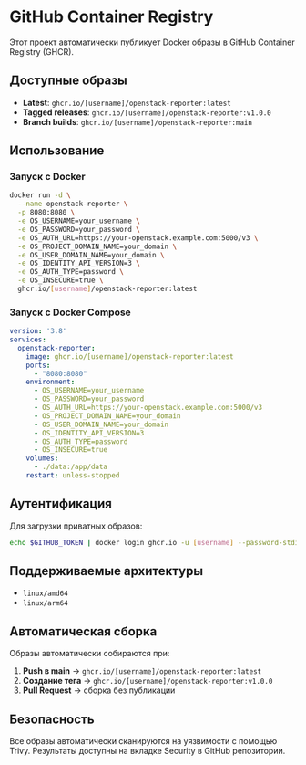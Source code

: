 # GitHub Container Registry

Этот проект автоматически публикует Docker образы в GitHub Container Registry (GHCR).

## Доступные образы

- **Latest**: `ghcr.io/[username]/openstack-reporter:latest`
- **Tagged releases**: `ghcr.io/[username]/openstack-reporter:v1.0.0`
- **Branch builds**: `ghcr.io/[username]/openstack-reporter:main`

## Использование

### Запуск с Docker

```bash
docker run -d \
  --name openstack-reporter \
  -p 8080:8080 \
  -e OS_USERNAME=your_username \
  -e OS_PASSWORD=your_password \
  -e OS_AUTH_URL=https://your-openstack.example.com:5000/v3 \
  -e OS_PROJECT_DOMAIN_NAME=your_domain \
  -e OS_USER_DOMAIN_NAME=your_domain \
  -e OS_IDENTITY_API_VERSION=3 \
  -e OS_AUTH_TYPE=password \
  -e OS_INSECURE=true \
  ghcr.io/[username]/openstack-reporter:latest
```

### Запуск с Docker Compose

```yaml
version: '3.8'
services:
  openstack-reporter:
    image: ghcr.io/[username]/openstack-reporter:latest
    ports:
      - "8080:8080"
    environment:
      - OS_USERNAME=your_username
      - OS_PASSWORD=your_password
      - OS_AUTH_URL=https://your-openstack.example.com:5000/v3
      - OS_PROJECT_DOMAIN_NAME=your_domain
      - OS_USER_DOMAIN_NAME=your_domain
      - OS_IDENTITY_API_VERSION=3
      - OS_AUTH_TYPE=password
      - OS_INSECURE=true
    volumes:
      - ./data:/app/data
    restart: unless-stopped
```

## Аутентификация

Для загрузки приватных образов:

```bash
echo $GITHUB_TOKEN | docker login ghcr.io -u [username] --password-stdin
```

## Поддерживаемые архитектуры

- `linux/amd64`
- `linux/arm64`

## Автоматическая сборка

Образы автоматически собираются при:

1. **Push в main** → `ghcr.io/[username]/openstack-reporter:latest`
2. **Создание тега** → `ghcr.io/[username]/openstack-reporter:v1.0.0`
3. **Pull Request** → сборка без публикации

## Безопасность

Все образы автоматически сканируются на уязвимости с помощью Trivy.
Результаты доступны на вкладке Security в GitHub репозитории.
